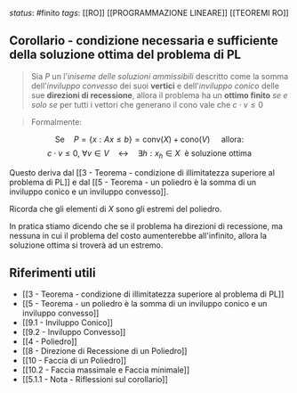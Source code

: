 *status*: #finito 
*tags*: [[RO]] [[PROGRAMMAZIONE LINEARE]] [[TEOREMI RO]]

## Corollario - condizione necessaria e sufficiente della soluzione ottima del problema di PL

> Sia $P$ un l'i*niseme delle soluzioni ammissibili* descritto come la somma dell'*inviluppo convesso* dei suoi **vertici** e dell'*inviluppo conico* delle sue **direzioni di recessione**, allora il problema ha un **ottimo finito** *se e solo se* per tutti i vettori che generano il cono vale che $c \cdot v \leq 0$

> Formalmente:

$$
\text{Se} \quad P = \{x : Ax \leq b \} = \text{conv}(X) + \text{cono}(V) \quad \text{ allora:}
$$
$$
c \cdot v \leq 0,\ \forall v \in V \quad \leftrightarrow \quad \exists h : x_{h} \in X \ \ \text{è soluzione ottima}
$$

Questo deriva dal [[3 - Teorema - condizione di illimitatezza superiore al problema di PL]] e dal [[5 - Teorema - un poliedro è la somma di un inviluppo conico e un inviluppo convesso]]. 

Ricorda che gli elementi di $X$ sono gli estremi del poliedro.

In pratica stiamo dicendo che se il problema ha direzioni di recessione, ma nessuna in cui il problema del costo aumenterebbe all'infinito, allora la soluzione ottima si troverà ad un estremo. 


## Riferimenti utili

* [[3 - Teorema - condizione di illimitatezza superiore al problema di PL]]
* [[5 - Teorema - un poliedro è la somma di un inviluppo conico e un inviluppo convesso]]
* [[9.1 - Inviluppo Conico]]
* [[9.2 - Inviluppo Convesso]]
* [[4 - Poliedro]]
* [[8 - Direzione di Recessione di un Poliedro]]
* [[10 - Faccia di un Poliedro]]
* [[10.2 - Faccia massimale e Faccia minimale]]
* [[5.1.1 - Nota - Riflessioni sul corollario]]